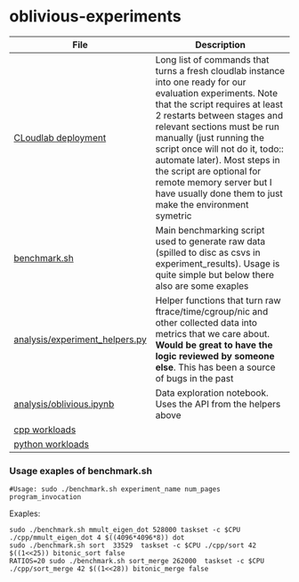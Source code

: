 # oblivious-experiments


| File | Description |
| ---- | ----------- |
| [CLoudlab deployment](deploy_oblivlious_on_cloudlab.sh)| Long list of commands that turns a fresh cloudlab instance into one ready for our evaluation experiments. Note that the script requires at least 2 restarts between stages and relevant sections must be run manually (just running the script once will not do it, todo:: automate later). Most steps in the script are optional for remote memory server but I have usually done them to just make the environment symetric|
| [benchmark.sh](benchmark.sh)|Main benchmarking script used to generate raw data (spilled to disc as csvs in experiment_results). Usage is quite simple but below there also are some exaples|
| [analysis/experiment_helpers.py](analysis/experiment_helpers.py)| Helper functions that turn raw ftrace/time/cgroup/nic and other collected data into metrics that we care about. __Would be great to have the logic reviewed by someone else__. This has been a source of bugs in the past|
| [analysis/oblivious.ipynb](analysis/oblivious.ipynb)| Data exploration notebook. Uses the API from the helpers above|
| [cpp workloads](cpp/)| |
| [python workloads](python/)| |


### Usage exaples of benchmark.sh
```
#Usage: sudo ./benchmark.sh experiment_name num_pages program_invocation
```
Exaples:
```
sudo ./benchmark.sh mmult_eigen_dot 528000 taskset -c $CPU ./cpp/mmult_eigen_dot 4 $((4096*4096*8)) dot
sudo ./benchmark.sh sort  33529  taskset -c $CPU ./cpp/sort 42 $((1<<25)) bitonic_sort false
RATIOS=20 sudo ./benchmark.sh sort_merge 262000  taskset -c $CPU ./cpp/sort_merge 42 $((1<<28)) bitonic_merge false
```
